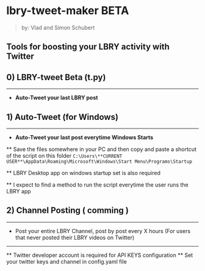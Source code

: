 # lbry-tweet-maker BETA

> by: Vlad and Simon Schubert 

## Tools for boosting your LBRY activity with Twitter 

## 0) LBRY-tweet Beta (t.py)
---
- **Auto-Tweet your last LBRY post**  

## 1) Auto-Tweet (for Windows) 
---
- **Auto-Tweet your last post everytime Windows Starts** 

** Save the files somewhere in your PC and then copy and paste a shortcut of the script on this folder
``` C:\Users\**CURRENT USER**\AppData\Roaming\Microsoft\Windows\Start Menu\Programs\Startup ```

** LBRY Desktop app on windows startup set is also required

** I expect to find a method to run the script everytime the user runs the LBRY app

## 2) Channel Posting ( comming ) 
---
- Post your entire LBRY Channel, post by post every X hours 
(For users that never posted their LBRY videos on Twitter) 


---
** Twitter developer account is required for API KEYS configuration
** Set your twitter keys and channel in config.yaml file 
